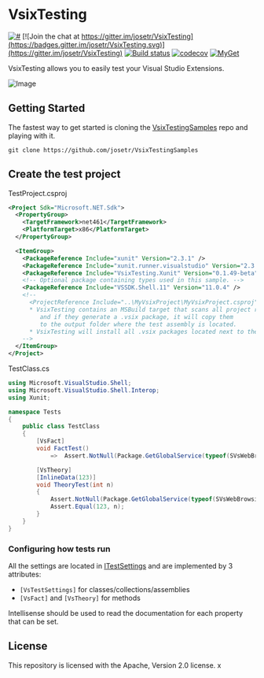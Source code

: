 # VsixTesting
[![#](https://img.shields.io/nuget/v/VsixTesting.Xunit.svg?style=flat)](http://www.nuget.org/packages/VsixTesting.Xunit/)
[![Join the chat at https://gitter.im/josetr/VsixTesting](https://badges.gitter.im/josetr/VsixTesting.svg)](https://gitter.im/josetr/VsixTesting)
[![Build status](https://ci.appveyor.com/api/projects/status/github/josetr/VsixTesting?branch=master&svg=true)](https://ci.appveyor.com/project/josetr/vsixtesting/branch/master)
[![codecov](https://codecov.io/gh/josetr/VsixTesting/branch/master/graph/badge.svg)](https://codecov.io/gh/josetr/VsixTesting)
[![MyGet](https://img.shields.io/myget/vsixtesting/v/VsixTesting.Xunit.svg)](https://www.myget.org/feed/vsixtesting/package/nuget/VsixTesting.Xunit)

VsixTesting allows you to easily test your Visual Studio Extensions. 

![Image](https://raw.githubusercontent.com/josetr/VsixTesting/master/VsixTesting.png)

## Getting Started

The fastest way to get started is cloning the [VsixTestingSamples](https://github.com/josetr/VsixTestingSamples) repo and playing with it. 

`git clone https://github.com/josetr/VsixTestingSamples`

## Create the test project

TestProject.csproj
```xml
<Project Sdk="Microsoft.NET.Sdk">
  <PropertyGroup>
    <TargetFramework>net461</TargetFramework>
    <PlatformTarget>x86</PlatformTarget>
  </PropertyGroup>

  <ItemGroup>
    <PackageReference Include="xunit" Version="2.3.1" />
    <PackageReference Include="xunit.runner.visualstudio" Version="2.3.1" />
    <PackageReference Include="VsixTesting.Xunit" Version="0.1.49-beta" /> 
    <!-- Optional package containing types used in this sample. -->    
    <PackageReference Include="VSSDK.Shell.11" Version="11.0.4" /> 
    <!-- 
      <ProjectReference Include="..\MyVsixProject\MyVsixProject.csproj" />      
      * VsixTesting contains an MSBuild target that scans all project references
         and if they generate a .vsix package, it will copy them 
         to the output folder where the test assembly is located.
      * VsixTesting will install all .vsix packages located next to the test assembly.
    -->        
  </ItemGroup>
</Project>
```

TestClass.cs
```csharp
using Microsoft.VisualStudio.Shell;
using Microsoft.VisualStudio.Shell.Interop;
using Xunit;

namespace Tests
{  
    public class TestClass
    {
        [VsFact]
        void FactTest()
            =>  Assert.NotNull(Package.GetGlobalService(typeof(SVsWebBrowsingService)));

        [VsTheory]
        [InlineData(123)]
        void TheoryTest(int n)
        {
            Assert.NotNull(Package.GetGlobalService(typeof(SVsWebBrowsingService)));
            Assert.Equal(123, n);
        }
    }
}

```

### Configuring how tests run

All the settings are located in [ITestSettings](src/VsixTesting/ITestSettings.cs) and are implemented by 3 attributes:

* `[VsTestSettings]` for classes/collections/assemblies
* `[VsFact]` and `[VsTheory]` for methods

Intellisense should be used to read the documentation for each property that can be set.

## License

This repository is licensed with the Apache, Version 2.0 license.
x
